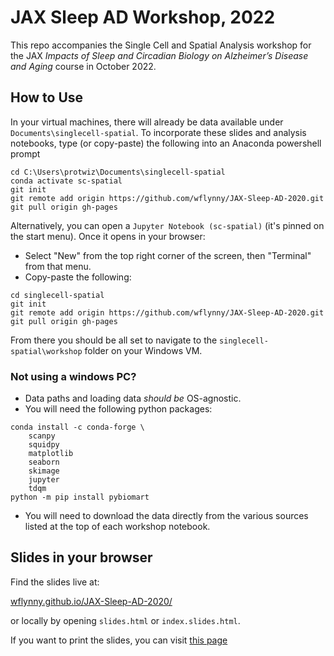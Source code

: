 # JAX Sleep AD Workshop, 2022

This repo accompanies the Single Cell and Spatial Analysis workshop for the JAX
_Impacts of Sleep and Circadian Biology on Alzheimer’s Disease and Aging_
course in October 2022.

## How to Use

In your virtual machines, there will already be data available under
`Documents\singlecell-spatial`.  To incorporate these slides and analysis
notebooks, type (or copy-paste) the following into an Anaconda powershell prompt
```
cd C:\Users\protwiz\Documents\singlecell-spatial
conda activate sc-spatial
git init
git remote add origin https://github.com/wflynny/JAX-Sleep-AD-2020.git
git pull origin gh-pages
```

Alternatively, you can open a `Jupyter Notebook (sc-spatial)` (it's pinned on
the start menu). Once it opens in your browser:
- Select "New" from the top right corner of the screen, then "Terminal" from
  that menu.
- Copy-paste the following:
```
cd singlecell-spatial
git init
git remote add origin https://github.com/wflynny/JAX-Sleep-AD-2020.git
git pull origin gh-pages
```

From there you should be all set to navigate to the
`singlecell-spatial\workshop` folder on your Windows VM.

### Not using a windows PC?
- Data paths and loading data *should be* OS-agnostic.
- You will need the following python packages:
```
conda install -c conda-forge \
    scanpy
    squidpy
    matplotlib
    seaborn
    skimage
    jupyter
    tdqm
python -m pip install pybiomart
```
- You will need to download the data directly from the various sources listed
  at the top of each workshop notebook.

## Slides in your browser

Find the slides live at:

[wflynny.github.io/JAX-Sleep-AD-2020/](https://wflynny.github.io/JAX-Sleep-AD-2020/index.slides.html)

or locally by opening `slides.html` or `index.slides.html`.

If you want to print the slides, you can visit [this page](https://wflynny.github.io/JAX-Sleep-AD-2020/?print-pdf)


